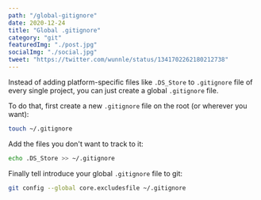 ```yaml
---
path: "/global-gitignore"
date: 2020-12-24
title: "Global .gitignore"
category: "git"
featuredImg: "./post.jpg"
socialImg: "./social.jpg"
tweet: "https://twitter.com/wunnle/status/1341702262180212738"
---
```


Instead of adding platform-specific files like `.DS_Store` to `.gitignore` file of every single project, you can just create a global `.gitignore` file.

To do that, first create a new `.gitignore` file on the root (or wherever you want):

```bash
touch ~/.gitignore
```

Add the files you don't want to track to it:
```bash
echo .DS_Store >> ~/.gitignore
```

Finally tell introduce your global `.gitignore` file to git:
```bash
git config --global core.excludesfile ~/.gitignore
```
